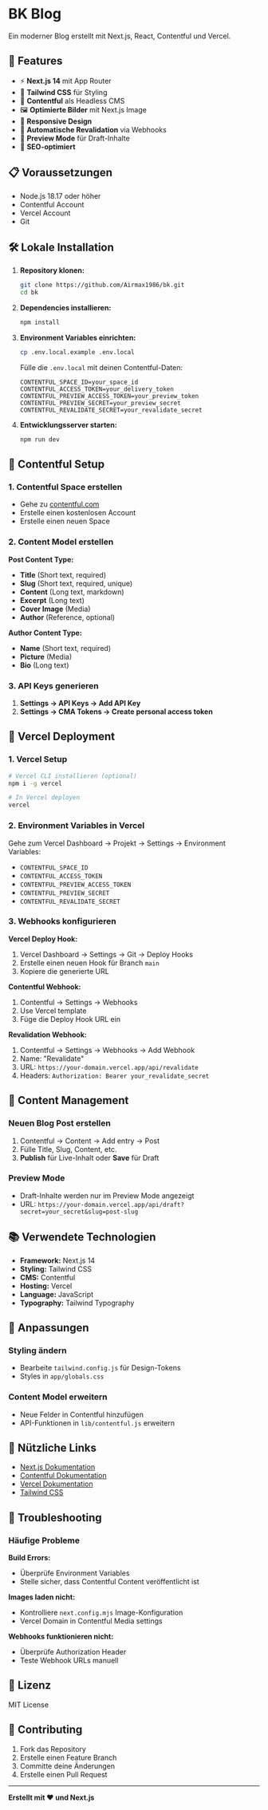# BK Blog

Ein moderner Blog erstellt mit Next.js, React, Contentful und Vercel.

## 🚀 Features

- ⚡ **Next.js 14** mit App Router
- 🎨 **Tailwind CSS** für Styling
- 📝 **Contentful** als Headless CMS
- 🖼️ **Optimierte Bilder** mit Next.js Image
- 📱 **Responsive Design**
- 🔄 **Automatische Revalidation** via Webhooks
- 👀 **Preview Mode** für Draft-Inhalte
- 🎯 **SEO-optimiert**

## 📋 Voraussetzungen

- Node.js 18.17 oder höher
- Contentful Account
- Vercel Account
- Git

## 🛠️ Lokale Installation

1. **Repository klonen:**
   ```bash
   git clone https://github.com/Airmax1986/bk.git
   cd bk
   ```

2. **Dependencies installieren:**
   ```bash
   npm install
   ```

3. **Environment Variables einrichten:**
   ```bash
   cp .env.local.example .env.local
   ```
   
   Fülle die `.env.local` mit deinen Contentful-Daten:
   ```env
   CONTENTFUL_SPACE_ID=your_space_id
   CONTENTFUL_ACCESS_TOKEN=your_delivery_token
   CONTENTFUL_PREVIEW_ACCESS_TOKEN=your_preview_token
   CONTENTFUL_PREVIEW_SECRET=your_preview_secret
   CONTENTFUL_REVALIDATE_SECRET=your_revalidate_secret
   ```

4. **Entwicklungsserver starten:**
   ```bash
   npm run dev
   ```

## 🎯 Contentful Setup

### 1. Contentful Space erstellen
- Gehe zu [contentful.com](https://contentful.com)
- Erstelle einen kostenlosen Account
- Erstelle einen neuen Space

### 2. Content Model erstellen

**Post Content Type:**
- **Title** (Short text, required)
- **Slug** (Short text, required, unique)
- **Content** (Long text, markdown)
- **Excerpt** (Long text)
- **Cover Image** (Media)
- **Author** (Reference, optional)

**Author Content Type:**
- **Name** (Short text, required)
- **Picture** (Media)
- **Bio** (Long text)

### 3. API Keys generieren
1. **Settings → API Keys → Add API Key**
2. **Settings → CMA Tokens → Create personal access token**

## 🚀 Vercel Deployment

### 1. Vercel Setup
```bash
# Vercel CLI installieren (optional)
npm i -g vercel

# In Vercel deployen
vercel
```

### 2. Environment Variables in Vercel
Gehe zum Vercel Dashboard → Projekt → Settings → Environment Variables:
- `CONTENTFUL_SPACE_ID`
- `CONTENTFUL_ACCESS_TOKEN`
- `CONTENTFUL_PREVIEW_ACCESS_TOKEN`
- `CONTENTFUL_PREVIEW_SECRET`
- `CONTENTFUL_REVALIDATE_SECRET`

### 3. Webhooks konfigurieren

**Vercel Deploy Hook:**
1. Vercel Dashboard → Settings → Git → Deploy Hooks
2. Erstelle einen neuen Hook für Branch `main`
3. Kopiere die generierte URL

**Contentful Webhook:**
1. Contentful → Settings → Webhooks
2. Use Vercel template
3. Füge die Deploy Hook URL ein

**Revalidation Webhook:**
1. Contentful → Settings → Webhooks → Add Webhook
2. Name: "Revalidate"
3. URL: `https://your-domain.vercel.app/api/revalidate`
4. Headers: `Authorization: Bearer your_revalidate_secret`

## 📝 Content Management

### Neuen Blog Post erstellen
1. Contentful → Content → Add entry → Post
2. Fülle Title, Slug, Content, etc.
3. **Publish** für Live-Inhalt oder **Save** für Draft

### Preview Mode
- Draft-Inhalte werden nur im Preview Mode angezeigt
- URL: `https://your-domain.vercel.app/api/draft?secret=your_secret&slug=post-slug`

## 📚 Verwendete Technologien

- **Framework:** Next.js 14
- **Styling:** Tailwind CSS
- **CMS:** Contentful
- **Hosting:** Vercel
- **Language:** JavaScript
- **Typography:** Tailwind Typography

## 🔧 Anpassungen

### Styling ändern
- Bearbeite `tailwind.config.js` für Design-Tokens
- Styles in `app/globals.css`

### Content Model erweitern
- Neue Felder in Contentful hinzufügen
- API-Funktionen in `lib/contentful.js` erweitern

## 📖 Nützliche Links

- [Next.js Dokumentation](https://nextjs.org/docs)
- [Contentful Dokumentation](https://www.contentful.com/developers/docs/)
- [Vercel Dokumentation](https://vercel.com/docs)
- [Tailwind CSS](https://tailwindcss.com/docs)

## 🐛 Troubleshooting

### Häufige Probleme

**Build Errors:**
- Überprüfe Environment Variables
- Stelle sicher, dass Contentful Content veröffentlicht ist

**Images laden nicht:**
- Kontrolliere `next.config.mjs` Image-Konfiguration
- Vercel Domain in Contentful Media settings

**Webhooks funktionieren nicht:**
- Überprüfe Authorization Header
- Teste Webhook URLs manuell

## 📄 Lizenz

MIT License

## 👥 Contributing

1. Fork das Repository
2. Erstelle einen Feature Branch
3. Committe deine Änderungen
4. Erstelle einen Pull Request

---

**Erstellt mit ❤️ und Next.js**
